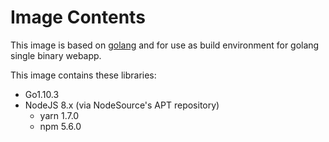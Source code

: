 # Image Contents

This image is based on [golang](https://hub.docker.com/_/golang/) and for use as build environment for golang single binary webapp.

This image contains these libraries:

- Go1.10.3
- NodeJS 8.x (via NodeSource's APT repository)
  - yarn 1.7.0
  - npm 5.6.0
